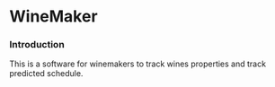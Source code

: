 # WineMaker
### Introduction
This is a software for winemakers to track wines properties and track predicted schedule.
